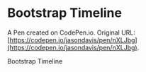 # Bootstrap Timeline

A Pen created on CodePen.io. Original URL: [https://codepen.io/jasondavis/pen/nXLJbg](https://codepen.io/jasondavis/pen/nXLJbg).

Bootstrap Timeline